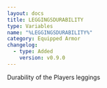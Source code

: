 ```yaml
---
layout: docs
title: LEGGINGSDURABILITY
type: Variables
name: "%LEGGINGSDURABILITY%"
category: Equipped Armor
changelog:
  - type: Added
    version: v0.9.0
---
```

Durability of the Players leggings
